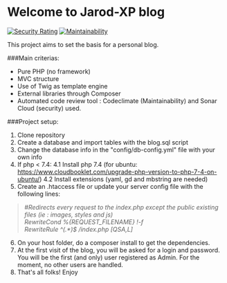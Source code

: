 # Welcome to Jarod-XP blog
[![Security Rating](https://sonarcloud.io/api/project_badges/measure?project=JarodXP_blog-micro-framework&metric=security_rating)](https://sonarcloud.io/dashboard?id=JarodXP_blog-micro-framework) [![Maintainability](https://api.codeclimate.com/v1/badges/cffc3a45e6238af8ffa4/maintainability)](https://codeclimate.com/github/JarodXP/blog-micro-framework/maintainability)

This project aims to set the basis for a personal blog.

###Main criterias:
- Pure PHP (no framework)
- MVC structure
- Use of Twig as template engine
- External libraries through Composer
- Automated code review tool : Codeclimate (Maintainability) and Sonar Cloud (security) used.

###Project setup:
1. Clone repository
2. Create a database and import tables with the blog.sql script
3. Change the database info in the "config/db-config.yml" file with your own info
4. If php < 7.4:
4.1 Install php 7.4 (for ubuntu: https://www.cloudbooklet.com/upgrade-php-version-to-php-7-4-on-ubuntu/)
4.2 Install extensions (yaml, gd and mbstring are needed)
5. Create an .htaccess file or update your server config file with the following lines:

<blockquote><span style="font-style: italic">
#Redirects every request to the index.php except the public existing files (ie : images, styles and js)<br>
RewriteCond %{REQUEST_FILENAME} !-f<br>
RewriteRule ^(.*)$ /index.php [QSA,L]</span>
</blockquote>

6. On your host folder, do a composer install to get the dependencies.
7. At the first visit of the blog, you will be asked for a login and password.
You will be the first (and only) user registered as Admin.
For the moment, no other users are handled.
8. That's all folks! Enjoy


